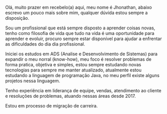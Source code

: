 Olá, muito prazer em recebelo(a) aqui, meu nome é Jhonathan, abaixo escrevo um pouco mais sobre mim, qualquer dúvida estou sempre a disposição.

Sou um profissional que está sempre disposto  a aprender coisas novas, tenho como filosofia de vida que tudo na vida é uma oportunidade para aprender e evoluir, procuro sempre estar disponível para ajudar a enfrentar as dificuldades do dia dia profissional.

Iniciei os estudos em ADS (Analise e Desenvolvimento de Sistemas) para expandir o meu norral (know-how), meu foco é resolver problemas de forma pratica, objetiva e simples, estou sempre estudando novas tecnologias para sempre me manter atualizado, atualmente estou estudando a linguagem de programação Java, no meu perfil existe alguns projetos nessa linguagem. 

Tenho experiência em liderança de equipe, vendas, atendimento ao cliente e resoluções de problemas, atuando nessas áreas desde 2017.

Estou em processo de migração de carreira.
